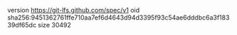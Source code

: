 version https://git-lfs.github.com/spec/v1
oid sha256:9451362761ffe710aa7ef6d4643d94d3395f93c54ae6dddbc6a3f18339df65dc
size 30492
